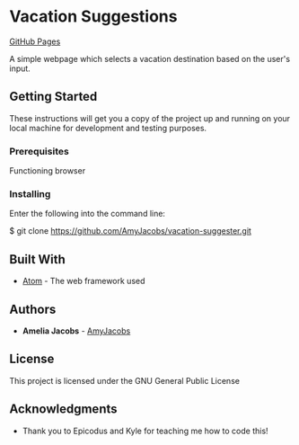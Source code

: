 # Vacation Suggestions

[GitHub Pages](https://amyjacobs.github.io/vacation-suggester/)

A simple webpage which selects a vacation destination based on the user's input.

## Getting Started

These instructions will get you a copy of the project up and running on your local machine for development and testing purposes.
### Prerequisites

Functioning browser

### Installing

Enter the following into the command line:

$ git clone https://github.com/AmyJacobs/vacation-suggester.git

## Built With

* [Atom](https://atom.io/) - The web framework used


## Authors

* **Amelia Jacobs** - [AmyJacobs](https://github.com/AmyJacobs)

## License

This project is licensed under the GNU General Public License

## Acknowledgments

* Thank you to Epicodus and Kyle for teaching me how to code this!
